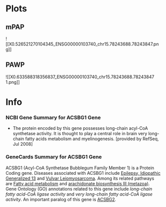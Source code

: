 # Plots
## mPAP
![[X0.526521270104345_ENSG00000103740_chr15.78243688.78243847.png]]
## PAWP
![[X0.633588318356837_ENSG00000103740_chr15.78243688.78243847 1.png]]
# Info
### NCBI Gene Summary for ACSBG1 Gene

[](https://www.ncbi.nlm.nih.gov/gene/23205)

- The protein encoded by this gene possesses long-chain acyl-CoA synthetase activity. It is thought to play a central role in brain very long-chain fatty acids metabolism and myelinogenesis. [provided by RefSeq, Jul 2008]
    

### GeneCards Summary for ACSBG1 Gene

ACSBG1 (Acyl-CoA Synthetase Bubblegum Family Member 1) is a Protein Coding gene. Diseases associated with ACSBG1 include [Epilepsy, Idiopathic Generalized 13](http://www.malacards.org/card/epilepsy_idiopathic_generalized_13 "See Epilepsy, Idiopathic Generalized 13 at MalaCards") and [Vulvar Leiomyosarcoma](http://www.malacards.org/card/vulvar_leiomyosarcoma "See Vulvar Leiomyosarcoma at MalaCards"). Among its related pathways are [Fatty acid metabolism](https://pathcards.genecards.org/card/fatty_acid_metabolism "See Fatty acid metabolism at Pathcards") and [arachidonate biosynthesis III (metazoa)](https://pathcards.genecards.org/card/arachidonate_biosynthesis_iii_(metazoa) "See arachidonate biosynthesis III (metazoa) at Pathcards"). Gene Ontology (GO) annotations related to this gene include _long-chain fatty acid-CoA ligase activity_ and _very long-chain fatty acid-CoA ligase activity_. An important paralog of this gene is [ACSBG2](https://www.genecards.org/cgi-bin/carddisp.pl?gene=ACSBG2).